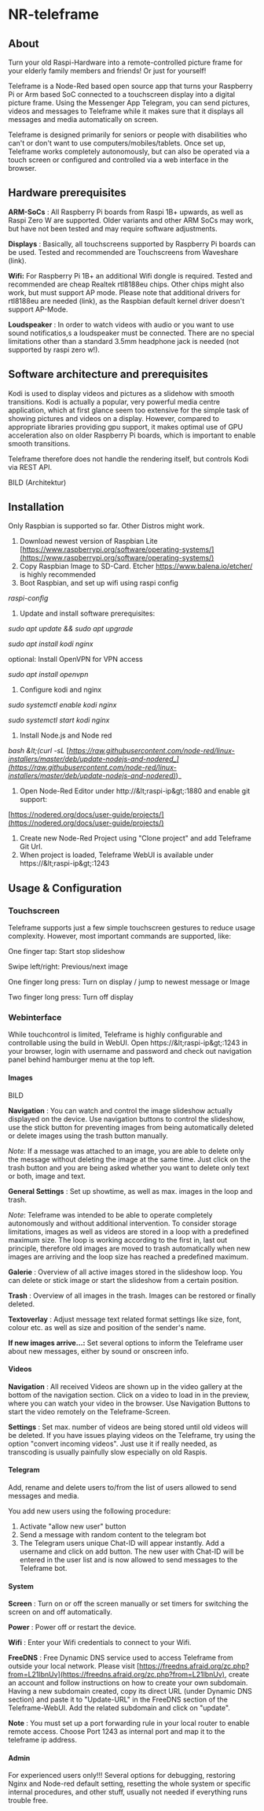 NR-teleframe
============

## About

Turn your old Raspi-Hardware into a remote-controlled picture frame for your elderly family members and friends! Or just for yourself!

Teleframe is a Node-Red based open source app that turns your Raspberry Pi or Arm based SoC connected to a touchscreen display into a digital picture frame. Using the Messenger App Telegram, you can send pictures, videos and messages to Teleframe while it makes sure that it displays all messages and media automatically on screen.

Teleframe is designed primarily for seniors or people with disabilities who can&#39;t or don&#39;t want to use computers/mobiles/tablets. Once set up, Teleframe works completely autonomously, but can also be operated via a touch screen or configured and controlled via a web interface in the browser.

## Hardware prerequisites

**ARM-SoCs** : All Raspberry Pi boards from Raspi 1B+ upwards, as well as Raspi Zero W are supported. Older variants and other ARM SoCs may work, but have not been tested and may require software adjustments.

**Displays** : Basically, all touchscreens supported by Raspberry Pi boards can be used. Tested and recommended are Touchscreens from Waveshare (link).

**Wifi:** For Raspberry Pi 1B+ an additional Wifi dongle is required. Tested and recommended are cheap Realtek rtl8188eu chips. Other chips might also work, but must support AP mode. Please note that additional drivers for rtl8188eu are needed (link), as the Raspbian default kernel driver doesn&#39;t support AP-Mode.

**Loudspeaker** : In order to watch videos with audio or you want to use sound notificatios,s a loudspeaker must be connected. There are no special limitations other than a standard 3.5mm headphone jack is needed (not supported by raspi zero w!).


## Software architecture and prerequisites

Kodi is used to display videos and pictures as a slidehow with smooth transitions. Kodi is actually a popular, very powerful media centre application, which at first glance seem too extensive for the simple task of showing pictures and videos on a display. However, compared to appropriate libraries providing gpu support, it makes optimal use of GPU acceleration also on older Raspberry Pi boards, which is important to enable smooth transitions.

Teleframe therefore does not handle the rendering itself, but controls Kodi via REST API.

BILD (Architektur)


## Installation

Only Raspbian is supported so far. Other Distros might work.

1. Download newest version of Raspbian Lite [https://www.raspberrypi.org/software/operating-systems/](https://www.raspberrypi.org/software/operating-systems/)
2. Copy Raspbian Image to SD-Card. Etcher https://www.balena.io/etcher/ is highly recommended
3. Boot Raspbian, and set up wifi using raspi config

_raspi-config_

1. Update and install software prerequisites:

_sudo apt update &amp;&amp; sudo apt upgrade_

_sudo apt install kodi nginx_

optional: Install OpenVPN for VPN access

_sudo apt install openvpn_

1. Configure kodi and nginx

_sudo systemctl enable kodi nginx_

_sudo systemctl start kodi nginx_

1. Install Node.js and Node red

_bash \&lt;(curl -sL_ [_https://raw.githubusercontent.com/node-red/linux-installers/master/deb/update-nodejs-and-nodered_](https://raw.githubusercontent.com/node-red/linux-installers/master/deb/update-nodejs-and-nodered)_)_

1. Open Node-Red Editor under http://\&lt;raspi-ip\&gt;:1880 and enable git support:

[https://nodered.org/docs/user-guide/projects/](https://nodered.org/docs/user-guide/projects/)

1. Create new Node-Red Project using &quot;Clone project&quot; and add Teleframe Git Url.
2. When project is loaded, Teleframe WebUI is available under https://\&lt;raspi-ip\&gt;:1243


## Usage &amp; Configuration

### Touchscreen

Teleframe supports just a few simple touchscreen gestures to reduce usage complexity. However, most important commands are supported, like:

One finger tap: Start stop slideshow

Swipe left/right: Previous/next image

One finger long press: Turn on display / jump to newest message or Image

Two finger long press: Turn off display


### Webinterface

While touchcontrol is limited, Teleframe is highly configurable and controllable using the build in WebUI. Open https://\&lt;raspi-ip\&gt;:1243 in your browser, login with username and password and check out navigation panel behind hamburger menu at the top left.

#### Images

BILD

**Navigation** : You can watch and control the image slideshow actually displayed on the device. Use navigation buttons to control the slideshow, use the stick button for preventing images from being automatically deleted or delete images using the trash button manually.

_Note:_ If a message was attached to an image, you are able to delete only the message without deleting the image at the same time. Just click on the trash button and you are being asked whether you want to delete only text or both, image and text.

**General Settings** : Set up showtime, as well as max. images in the loop and trash.

_Note_: Teleframe was intended to be able to operate completely autonomously and without additional intervention. To consider storage limitations, images as well as videos are stored in a loop with a predefined maximum size. The loop is working according to the first in, last out principle, therefore old images are moved to trash automatically when new images are arriving and the loop size has reached a predefined maximum.

**Galerie** : Overview of all active images stored in the slideshow loop. You can delete or stick image or start the slideshow from a certain position.

**Trash** : Overview of all images in the trash. Images can be restored or finally deleted.

**Textoverlay** : Adjust message text related format settings like size, font, colour etc. as well as size and position of the sender&#39;s name.

**If new images arrive…:** Set several options to inform the Teleframe user about new messages, either by sound or onscreen info.


#### Videos

**Navigation** : All received Videos are shown up in the video gallery at the bottom of the navigation section. Click on a video to load in in the preview, where you can watch your video in the browser. Use Navigation Buttons to start the video remotely on the Teleframe-Screen.

**Settings** : Set max. number of videos are being stored until old videos will be deleted. If you have issues playing videos on the Teleframe, try using the option &quot;convert incoming videos&quot;. Just use it if really needed, as transcoding is usually painfully slow especially on old Raspis.


#### Telegram

Add, rename and delete users to/from the list of users allowed to send messages and media.

You add new users using the following procedure:

1. Activate &quot;allow new user&quot; button
2. Send a message with random content to the telegram bot
3. The Telegram users unique Chat-ID will appear instantly. Add a username and click on add button. The new user with Chat-ID will be entered in the user list and is now allowed to send messages to the Teleframe bot.


#### System

**Screen** : Turn on or off the screen manually or set timers for switching the screen on and off automatically.

**Power** : Power off or restart the device.

**Wifi** : Enter your Wifi credentials to connect to your Wifi.

**FreeDNS** : Free Dynamic DNS service used to access Teleframe from outside your local network. Please visit [https://freedns.afraid.org/zc.php?from=L21lbnUv](https://freedns.afraid.org/zc.php?from=L21lbnUv), create an account and follow instructions on how to create your own subdomain. Having a new subdomain created, copy its direct URL (under Dynamic DNS section) and paste it to &quot;Update-URL&quot; in the FreeDNS section of the Teleframe-WebUI. Add the related subdomain and click on &quot;update&quot;.

**Note** : You must set up a port forwarding rule in your local router to enable remote access. Choose Port 1243 as internal port and map it to the teleframe ip address.


#### Admin

For experienced users only!!! Several options for debugging, restoring Nginx and Node-red default setting, resetting the whole system or specific internal procedures, and other stuff, usually not needed if everything runs trouble free.